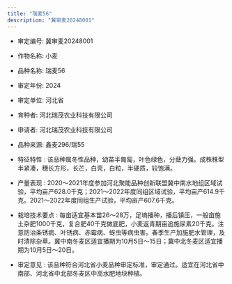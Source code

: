 ```yaml
---
title: "瑞麦56"
description: "冀审麦20248001"
---
```

* 审定编号:  冀审麦20248001

*  作物名称:  小麦

*  品种名称:  瑞麦56

*  审定年份:  2024

*  审定单位:  河北省

* 育种者:  河北瑞茂农业科技有限公司

*  申请者:  河北瑞茂农业科技有限公司

*  品种来源:  鑫麦296/瑞55

*  特征特性 : 
该品种属冬性品种，幼苗半匍匐，叶色绿色，分蘖力强。成株株型半紧凑，穗长方形，长芒，白壳，白粒，半硬质，较饱满。
 
*  产量表现 : 
2020～2021年度参加河北聚能品种创新联盟冀中南水地组区域试验，平均亩产628.0千克；2021～2022年度同组区域试验，平均亩产614.9千克。2021～2022年度同组生产试验，平均亩产607.6千克。

*  栽培技术要点 : 
每亩适宜基本苗26～28万，足墒播种，播后镇压，一般亩施土杂肥1000千克，复合肥40千克做底肥，小麦返青期亩追施尿素20千克。注意防治条锈病、叶锈病、赤霉病、蚜虫等病虫害。春季生产加施肥水管理，及时清除杂草。冀中南冬麦区适宜播期为10月5日～15日；冀中北冬麦区适宜播期为10月5日～20日。

*  审定意见 : 
该品种符合河北省小麦品种审定标准，审定通过。适宜在河北省中南部、河北省中北部冬麦区中高水肥地块种植。
